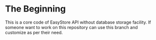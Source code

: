 # The Beginning

This is a core code of EasyStore API without database storage facility. If someone want to work on this repository can use this branch and customize as per their need.
